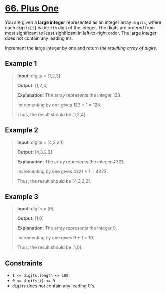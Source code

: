 # [66. Plus One](https://leetcode.com/problems/plus-one/description)

You are given a **large integer** represented as an integer array `digits`, where each `digits[i]` is the `ith` digit of the integer. The digits are ordered from most significant to least significant in left-to-right order. The large integer does not contain any leading `0`'s.

Increment the large integer by one and return *the resulting array of digits*.

## Example 1

> **Input**: digits = [1,2,3]
>
> **Output**: [1,2,4]
>
> **Explanation**: The array represents the integer 123.
>
> Incrementing by one gives 123 + 1 = 124.
>
> Thus, the result should be [1,2,4].

## Example 2

> **Input**: digits = [4,3,2,1]
>
> **Output**: [4,3,2,2]
>
> **Explanation**: The array represents the integer 4321.
>
> Incrementing by one gives 4321 + 1 = 4322.
>
> Thus, the result should be [4,3,2,2].

## Example 3

> **Input**: digits = [9]
>
> **Output**: [1,0]
>
> **Explanation**: The array represents the integer 9.
>
> Incrementing by one gives 9 + 1 = 10.
>
> Thus, the result should be [1,0].

## Constraints

- `1 <= digits.length <= 100`
- `0 <= digits[i] <= 9`
- `digits` does not contain any leading 0's.
